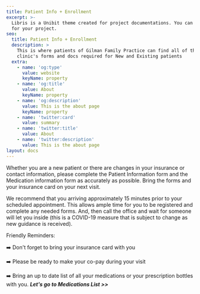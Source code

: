 ```yaml
---
title: Patient Info + Enrollment
excerpt: >-
  Libris is a Unibit theme created for project documentations. You can use it
  for your project.
seo:
  title: Patient Info + Enrollment
  description: >
    This is where patients of Gilman Family Practice can find all of the
    clinic's forms and docs required for New and Existing patients
  extra:
    - name: 'og:type'
      value: website
      keyName: property
    - name: 'og:title'
      value: About
      keyName: property
    - name: 'og:description'
      value: This is the about page
      keyName: property
    - name: 'twitter:card'
      value: summary
    - name: 'twitter:title'
      value: About
    - name: 'twitter:description'
      value: This is the about page
layout: docs
---
```

Whether you are a new patient or there are changes in your insurance or contact information, please complete the Patient Information form and the Medication information form as accurately as possible. Bring the forms and your insurance card on your next visit.

We recommend that you arriving approximately 15 minutes prior to your scheduled appointment. This allows ample time for you to be registered and complete any needed forms. And, then call the office and wait for someone will let you inside (this is a COVID-19 measure that is subject to change as new guidance is received).

Friendly Reminders:

➡️  Don't forget to bring your insurance card with you

➡️  Please be ready to make your co-pay during your visit

➡️  Bring an up to date list of all your medications or your prescription bottles with you. ***Let's go to Medications List >>***

